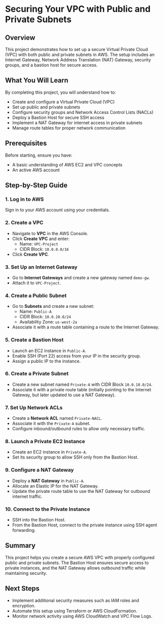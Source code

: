 # Securing Your VPC with Public and Private Subnets

## Overview
This project demonstrates how to set up a secure Virtual Private Cloud (VPC) with both public and private subnets in AWS. The setup includes an Internet Gateway, Network Address Translation (NAT) Gateway, security groups, and a bastion host for secure access.

## What You Will Learn
By completing this project, you will understand how to:
- Create and configure a Virtual Private Cloud (VPC)
- Set up public and private subnets
- Configure security groups and Network Access Control Lists (NACLs)
- Deploy a Bastion Host for secure SSH access
- Implement a NAT Gateway for internet access in private subnets
- Manage route tables for proper network communication

## Prerequisites
Before starting, ensure you have:
- A basic understanding of AWS EC2 and VPC concepts
- An active AWS account

## Step-by-Step Guide
### 1. Log in to AWS
Sign in to your AWS account using your credentials.

### 2. Create a VPC
- Navigate to **VPC** in the AWS Console.
- Click **Create VPC** and enter:
  - Name: `VPC-Project`
  - CIDR Block: `10.0.0.0/16`
- Click **Create VPC**.

### 3. Set Up an Internet Gateway
- Go to **Internet Gateways** and create a new gateway named `demo-gw`.
- Attach it to `VPC-Project`.

### 4. Create a Public Subnet
- Go to **Subnets** and create a new subnet:
  - Name: `Public-A`
  - CIDR Block: `10.0.20.0/24`
  - Availability Zone: `us-west-2a`
- Associate it with a route table containing a route to the Internet Gateway.

### 5. Create a Bastion Host
- Launch an EC2 instance in `Public-A`.
- Enable SSH (Port 22) access from your IP in the security group.
- Assign a public IP to the instance.

### 6. Create a Private Subnet
- Create a new subnet named `Private-A` with CIDR Block `10.0.10.0/24`.
- Associate it with a private route table (initially pointing to the Internet Gateway, but later updated to use a NAT Gateway).

### 7. Set Up Network ACLs
- Create a **Network ACL** named `Private-NACL`.
- Associate it with the `Private-A` subnet.
- Configure inbound/outbound rules to allow only necessary traffic.

### 8. Launch a Private EC2 Instance
- Create an EC2 instance in `Private-A`.
- Set its security group to allow SSH only from the Bastion Host.

### 9. Configure a NAT Gateway
- Deploy a **NAT Gateway** in `Public-A`.
- Allocate an Elastic IP for the NAT Gateway.
- Update the private route table to use the NAT Gateway for outbound internet traffic.

### 10. Connect to the Private Instance
- SSH into the Bastion Host.
- From the Bastion Host, connect to the private instance using SSH agent forwarding.

## Summary
This project helps you create a secure AWS VPC with properly configured public and private subnets. The Bastion Host ensures secure access to private instances, and the NAT Gateway allows outbound traffic while maintaining security. 

## Next Steps
- Implement additional security measures such as IAM roles and encryption.
- Automate this setup using Terraform or AWS CloudFormation.
- Monitor network activity using AWS CloudWatch and VPC Flow Logs.



